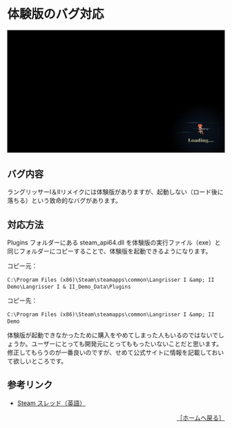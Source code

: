 # 体験版のバグ対応

![ロード画面](../images/Trial/Loading.jpg)

## バグ内容

ラングリッサーⅠ＆Ⅱリメイクには体験版がありますが、起動しない（ロード後に落ちる）という致命的なバグがあります。

## 対応方法

Plugins フォルダーにある steam_api64.dll を体験版の実行ファイル（exe）と同じフォルダーにコピーすることで、体験版を起動できるようになります。

コピー元：
```
C:\Program Files (x86)\Steam\steamapps\common\Langrisser I &amp; II Demo\Langrisser I & II_Demo_Data\Plugins
```

コピー先：
```
C:\Program Files (x86)\Steam\steamapps\common\Langrisser I &amp; II Demo
```

体験版が起動できなかったために購入をやめてしまった人もいるのではないでしょうか。ユーザーにとっても開発元にとってももったいないことだと思います。修正してもらうのが一番良いのですが、せめて公式サイトに情報を記載しておいて欲しいところです。

## 参考リンク

- [Steam スレッド（英語）](https://steamcommunity.com/app/1060220/discussions/0/2246677986002006032/)

<div align="right">
  <a href="../README.md">［ホームへ戻る］</a>
</div>
